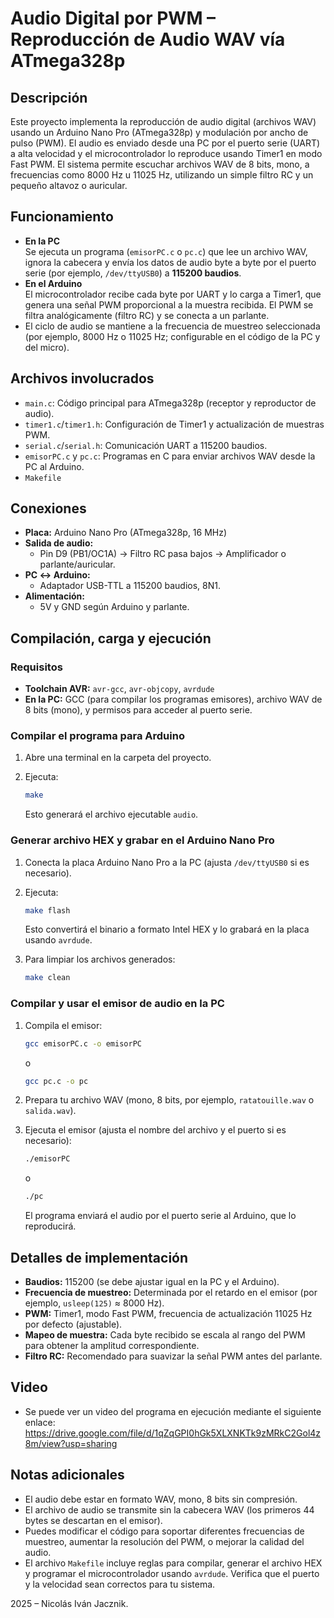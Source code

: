 # Audio Digital por PWM – Reproducción de Audio WAV vía ATmega328p

## Descripción

Este proyecto implementa la reproducción de audio digital (archivos WAV) usando un Arduino Nano Pro (ATmega328p) y modulación por ancho de pulso (PWM). El audio es enviado desde una PC por el puerto serie (UART) a alta velocidad y el microcontrolador lo reproduce usando Timer1 en modo Fast PWM. El sistema permite escuchar archivos WAV de 8 bits, mono, a frecuencias como 8000 Hz u 11025 Hz, utilizando un simple filtro RC y un pequeño altavoz o auricular.

## Funcionamiento

- **En la PC**  
  Se ejecuta un programa (`emisorPC.c` o `pc.c`) que lee un archivo WAV, ignora la cabecera y envía los datos de audio byte a byte por el puerto serie (por ejemplo, `/dev/ttyUSB0`) a **115200 baudios**.
- **En el Arduino**  
  El microcontrolador recibe cada byte por UART y lo carga a Timer1, que genera una señal PWM proporcional a la muestra recibida. El PWM se filtra analógicamente (filtro RC) y se conecta a un parlante.
- El ciclo de audio se mantiene a la frecuencia de muestreo seleccionada (por ejemplo, 8000 Hz o 11025 Hz; configurable en el código de la PC y del micro).

## Archivos involucrados

- `main.c`: Código principal para ATmega328p (receptor y reproductor de audio).
- `timer1.c`/`timer1.h`: Configuración de Timer1 y actualización de muestras PWM.
- `serial.c`/`serial.h`: Comunicación UART a 115200 baudios.
- `emisorPC.c` y `pc.c`: Programas en C para enviar archivos WAV desde la PC al Arduino.
- `Makefile`

## Conexiones

- **Placa:** Arduino Nano Pro (ATmega328p, 16 MHz)
- **Salida de audio:**  
  - Pin D9 (PB1/OC1A) → Filtro RC pasa bajos → Amplificador o parlante/auricular.
- **PC ↔ Arduino:**  
  - Adaptador USB-TTL a 115200 baudios, 8N1.
- **Alimentación:**  
  - 5V y GND según Arduino y parlante.

## Compilación, carga y ejecución

### Requisitos

- **Toolchain AVR:** `avr-gcc`, `avr-objcopy`, `avrdude`
- **En la PC:** GCC (para compilar los programas emisores), archivo WAV de 8 bits (mono), y permisos para acceder al puerto serie.

### Compilar el programa para Arduino

1. Abre una terminal en la carpeta del proyecto.
2. Ejecuta:

   ```sh
   make
   ```

   Esto generará el archivo ejecutable `audio`.

### Generar archivo HEX y grabar en el Arduino Nano Pro

1. Conecta la placa Arduino Nano Pro a la PC (ajusta `/dev/ttyUSB0` si es necesario).
2. Ejecuta:

   ```sh
   make flash
   ```

   Esto convertirá el binario a formato Intel HEX y lo grabará en la placa usando `avrdude`.

3. Para limpiar los archivos generados:

   ```sh
   make clean
   ```

### Compilar y usar el emisor de audio en la PC

1. Compila el emisor:

   ```sh
   gcc emisorPC.c -o emisorPC
   ```

   o

   ```sh
   gcc pc.c -o pc
   ```

2. Prepara tu archivo WAV (mono, 8 bits, por ejemplo, `ratatouille.wav` o `salida.wav`).
3. Ejecuta el emisor (ajusta el nombre del archivo y el puerto si es necesario):

   ```sh
   ./emisorPC
   ```

   o

   ```sh
   ./pc
   ```

   El programa enviará el audio por el puerto serie al Arduino, que lo reproducirá.

## Detalles de implementación

- **Baudios:** 115200 (se debe ajustar igual en la PC y el Arduino).
- **Frecuencia de muestreo:** Determinada por el retardo en el emisor (por ejemplo, `usleep(125)` ≈ 8000 Hz).
- **PWM:** Timer1, modo Fast PWM, frecuencia de actualización 11025 Hz por defecto (ajustable).
- **Mapeo de muestra:** Cada byte recibido se escala al rango del PWM para obtener la amplitud correspondiente.
- **Filtro RC:** Recomendado para suavizar la señal PWM antes del parlante.

## Video

- Se puede ver un video del programa en ejecución mediante el siguiente enlace: https://drive.google.com/file/d/1qZqGPI0hGk5XLXNKTk9zMRkC2Gol4z8m/view?usp=sharing

## Notas adicionales

- El audio debe estar en formato WAV, mono, 8 bits sin compresión.
- El archivo de audio se transmite sin la cabecera WAV (los primeros 44 bytes se descartan en el emisor).
- Puedes modificar el código para soportar diferentes frecuencias de muestreo, aumentar la resolución del PWM, o mejorar la calidad del audio.
- El archivo `Makefile` incluye reglas para compilar, generar el archivo HEX y programar el microcontrolador usando `avrdude`. Verifica que el puerto y la velocidad sean correctos para tu sistema.

2025 – Nicolás Iván Jacznik.